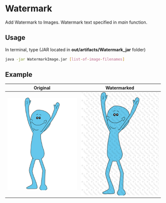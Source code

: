 # Watermark

Add Watermark to Images. Watermark text specified in *main* function.


## Usage

In terminal, type (JAR located in **out/artifacts/Watermark_jar** folder)


```sh
java -jar WatermarkImage.jar [list-of-image-filenames]
```

## Example
| Original | Watermarked |
|---------|-------|
|![alt text](https://raw.githubusercontent.com/pmpakos/Watermark/master/examples/original/mr%20meeseeks.jpg?token=AWhJoW4HetXAkLWlBpKJJp4gxDyuW2G1ks5acf7mwA%3D%3D)|![alt_text](https://raw.githubusercontent.com/pmpakos/Watermark/master/examples/output/mr%20meeseeks.jpg?token=AWhJoTeIn5NPNB7ObTGdmTrrX9xShYYvks5acf7-wA%3D%3D)|

